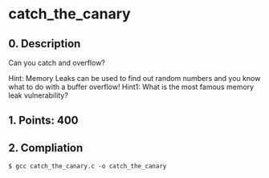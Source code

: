 # catch_the_canary

## 0. Description

Can you catch and overflow?

Hint: Memory Leaks can be used to find out random numbers and you know what to do with a buffer overflow!
Hint1: What is the most famous memory leak vulnerability?

## 1. Points: 400

## 2. Compliation

```
$ gcc catch_the_canary.c -o catch_the_canary
```
